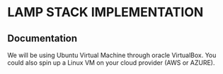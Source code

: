 # LAMP STACK IMPLEMENTATION

## Documentation

We will be using Ubuntu Virtual Machine through oracle VirtualBox. You could also spin up a Linux VM on your cloud provider (AWS or AZURE). 


